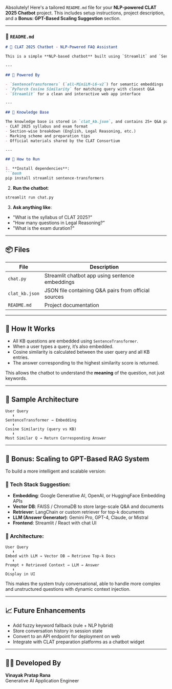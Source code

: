 Absolutely! Here's a tailored `README.md` file for your **NLP-powered CLAT 2025 Chatbot** project. This includes setup instructions, project description, and a **Bonus: GPT-Based Scaling Suggestion** section.

---

### 📄 `README.md`

```markdown
# 🤖 CLAT 2025 Chatbot - NLP-Powered FAQ Assistant

This is a simple **NLP-based chatbot** built using `Streamlit` and `SentenceTransformers` that helps users ask questions about the **CLAT 2025 exam** and get accurate, context-aware answers. Instead of relying on keyword matching, it uses **semantic similarity** to understand the intent of the user's question and find the most relevant answer from a curated knowledge base.

---

## 🧠 Powered By

- `SentenceTransformers` (`all-MiniLM-L6-v2`) for semantic embeddings
- `PyTorch Cosine Similarity` for matching query with closest Q&A
- `Streamlit` for a clean and interactive web app interface

---

## 📁 Knowledge Base

The knowledge base is stored in `clat_kb.json`, and contains 25+ Q&A pairs based on:
- CLAT 2025 syllabus and exam format
- Section-wise breakdown (English, Legal Reasoning, etc.)
- Marking scheme and preparation tips
- Official materials shared by the CLAT Consortium

---

## 🚀 How to Run

1. **Install dependencies**:
```bash
pip install streamlit sentence-transformers
```

2. **Run the chatbot**:
```bash
streamlit run chat.py
```

3. **Ask anything like**:
- "What is the syllabus of CLAT 2025?"
- "How many questions in Legal Reasoning?"
- "What is the exam duration?"

---

## 📦 Files

| File         | Description                                 |
|--------------|---------------------------------------------|
| `chat.py`     | Streamlit chatbot app using sentence embeddings |
| `clat_kb.json` | JSON file containing Q&A pairs from official sources |
| `README.md`  | Project documentation                        |

---

## 🤖 How It Works

- All KB questions are embedded using `SentenceTransformer`.
- When a user types a query, it’s also embedded.
- Cosine similarity is calculated between the user query and all KB entries.
- The answer corresponding to the highest similarity score is returned.

This allows the chatbot to understand the **meaning** of the question, not just keywords.

---

## 🔄 Sample Architecture

```
User Query
   ⬇
SentenceTransformer → Embedding
   ⬇
Cosine Similarity (query vs KB)
   ⬇
Most Similar Q → Return Corresponding Answer
```

---

## 🧠 Bonus: Scaling to GPT-Based RAG System

To build a more intelligent and scalable version:

### 🔧 Tech Stack Suggestion:

- **Embedding**: Google Generative AI, OpenAI, or HuggingFace Embedding APIs
- **Vector DB**: FAISS / ChromaDB to store large-scale Q&A and documents
- **Retriever**: LangChain or custom retriever for top-k documents
- **LLM (Answer Generator)**: Gemini Pro, GPT-4, Claude, or Mistral
- **Frontend**: Streamlit / React with chat UI

### 📌 Architecture:

```
User Query
   ⬇
Embed with LLM → Vector DB → Retrieve Top-k Docs
   ⬇
Prompt + Retrieved Context → LLM → Answer
   ⬇
Display in UI
```

This makes the system truly conversational, able to handle more complex and unstructured questions with dynamic context injection.

---

## 📈 Future Enhancements

- Add fuzzy keyword fallback (rule + NLP hybrid)
- Store conversation history in session state
- Convert to an API endpoint for deployment on web
- Integrate with CLAT preparation platforms as a chatbot widget

---

## 🧑‍💻 Developed By

**Vinayak Pratap Rana**  
Generative AI Application Engineer  



